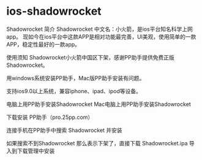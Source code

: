 # ios-shadowrocket
Shadowrocket 简介
Shadowrocket 中文名：小火箭，是ios平台知名科学上网app。 现如今在ios平台中这款APP是相对功能最完善，UI美观，使用简单的一款APP，稳定性最好的一款app。

使用须知
Shadowrocket小火箭中国区下架，感谢PP助手提供免费正版Shadowrocket。

用windows系统安装PP助手，Mac版PP助手安装有问题。

支持ios9.0以上系统，兼容iphone、ipad、ipod等设备。

电脑上用PP助手安装Shadowrocket
Mac电脑上用PP助手安装Shadowrocket

下载安装 PP助手（pro.25pp.com）

连接手机在PP助手中搜索 Shadowrocket 并安装

如果搜索不到Shadowrocket 那么表示下架了，直接下载 Shadowrocket.ipa 导入到下载管理中安装

